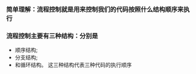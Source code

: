  
 
### 简单理解：流程控制就是用来控制我们的代码按照什么结构顺序来执行
### 流程控制主要有三种结构：分别是
- 顺序结构;
- 分支结构;
- 和循环结构。
这三种结构代表三种代码的执行顺序